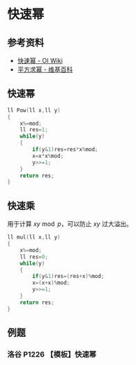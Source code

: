 # 快速幂

## 参考资料

- [快速幂 - OI Wiki](https://oi-wiki.org/math/binary-exponentiation/)
- [平方求幂 - 维基百科](https://zh.wikipedia.org/zh-cn/平方求幂)

## 快速幂

```cpp
ll Pow(ll x,ll y)
{
	x%=mod;
	ll res=1;
	while(y)
	{
		if(y&1)res=res*x%mod;
		x=x*x%mod;
		y>>=1;
	}
	return res;
}
```

## 快速乘

用于计算 $xy\bmod p$，可以防止 $xy$ 过大溢出。

```cpp
ll mul(ll x,ll y)
{
	x%=mod;
	ll res=0;
	while(y)
	{
		if(y&1)res=(res+x)%mod;
		x=(x+x)%mod;
		y>>=1;
	}
	return res;
}
```

## 例题

### 洛谷 P1226 【模板】快速幂

<Problem id="P1226" />

